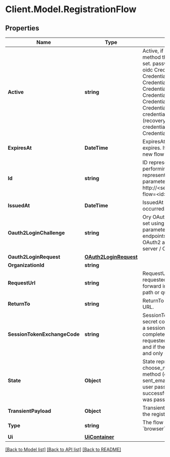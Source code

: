 # Client.Model.RegistrationFlow

## Properties

Name | Type | Description | Notes
------------ | ------------- | ------------- | -------------
**Active** | **string** | Active, if set, contains the registration method that is being used. It is initially not set. password CredentialsTypePassword oidc CredentialsTypeOIDC totp CredentialsTypeTOTP lookup_secret CredentialsTypeLookup webauthn CredentialsTypeWebAuthn code CredentialsTypeCodeAuth link_recovery CredentialsTypeRecoveryLink  CredentialsTypeRecoveryLink is a special credential type linked to the link strategy (recovery flow).  It is not used within the credentials object itself. code_recovery CredentialsTypeRecoveryCode | [optional] 
**ExpiresAt** | **DateTime** | ExpiresAt is the time (UTC) when the flow expires. If the user still wishes to log in, a new flow has to be initiated. | 
**Id** | **string** | ID represents the flow&#39;s unique ID. When performing the registration flow, this represents the id in the registration ui&#39;s query parameter: http://&lt;selfservice.flows.registration.ui_url&gt;/?flow&#x3D;&lt;id&gt; | 
**IssuedAt** | **DateTime** | IssuedAt is the time (UTC) when the flow occurred. | 
**Oauth2LoginChallenge** | **string** | Ory OAuth 2.0 Login Challenge.  This value is set using the &#x60;login_challenge&#x60; query parameter of the registration and login endpoints. If set will cooperate with Ory OAuth2 and OpenID to act as an OAuth2 server / OpenID Provider. | [optional] 
**Oauth2LoginRequest** | [**OAuth2LoginRequest**](OAuth2LoginRequest.md) |  | [optional] 
**OrganizationId** | **string** |  | [optional] 
**RequestUrl** | **string** | RequestURL is the initial URL that was requested from Ory Kratos. It can be used to forward information contained in the URL&#39;s path or query for example. | 
**ReturnTo** | **string** | ReturnTo contains the requested return_to URL. | [optional] 
**SessionTokenExchangeCode** | **string** | SessionTokenExchangeCode holds the secret code that the client can use to retrieve a session token after the flow has been completed. This is only set if the client has requested a session token exchange code, and if the flow is of type \&quot;api\&quot;, and only on creating the flow. | [optional] 
**State** | **Object** | State represents the state of this request:  choose_method: ask the user to choose a method (e.g. registration with email) sent_email: the email has been sent to the user passed_challenge: the request was successful and the registration challenge was passed. | 
**TransientPayload** | **Object** | TransientPayload is used to pass data from the registration to a webhook | [optional] 
**Type** | **string** | The flow type can either be &#x60;api&#x60; or &#x60;browser&#x60;. | 
**Ui** | [**UiContainer**](UiContainer.md) |  | 

[[Back to Model list]](../README.md#documentation-for-models) [[Back to API list]](../README.md#documentation-for-api-endpoints) [[Back to README]](../README.md)

